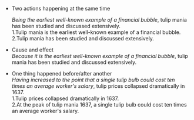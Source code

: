 - Two actions happening at the same time    

  *Being the earliest well-known example of a financial bubble*, tulip mania has been studied and discussed extensively.  
  1.Tulip mania is the earliest well-known example of a financial bubble.  
  2.Tulip mania has been studied and discussed extensively.

- Cause and effect  
*Because it is the earliest well-known example of a financial bubble*, tulip mania has been studied and discussed extensively.
- One thing happened before/after another  
*Having increased to the point that a single tulip bulb could cost ten times an average worker's salary*, tulip prices collapsed dramatically in 1637.  
1.Tulip prices collapsed dramatically in 1637.  
2.At the peak of tulip mania 1637,  a single tulip bulb could cost ten times an average worker's salary.
